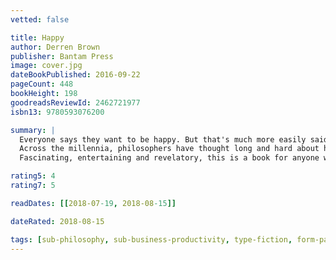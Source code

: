```yaml
---
vetted: false

title: Happy
author: Derren Brown
publisher: Bantam Press
image: cover.jpg
dateBookPublished: 2016-09-22
pageCount: 448
bookHeight: 198
goodreadsReviewId: 2462721977
isbn13: 9780593076200

summary: |
  Everyone says they want to be happy. But that's much more easily said than done. What does being happy actually mean? And how do you even know when you feel it?
  Across the millennia, philosophers have thought long and hard about happiness, and come up with all sorts of different definitions and ideas for how we might live a happier life. Here, Derren explores the history of happiness from classical times until today, when the self-help industry has attempted to claim happiness as its own. His aim is to reclaim happiness for us all, and enable us to appreciate the really good things in life for what they are.
  Fascinating, entertaining and revelatory, this is a book for anyone who has ever wondered if there must be more to life…

rating5: 4
rating7: 5

readDates: [[2018-07-19, 2018-08-15]]

dateRated: 2018-08-15

tags: [sub-philosophy, sub-business-productivity, type-fiction, form-paperback]
---
```

